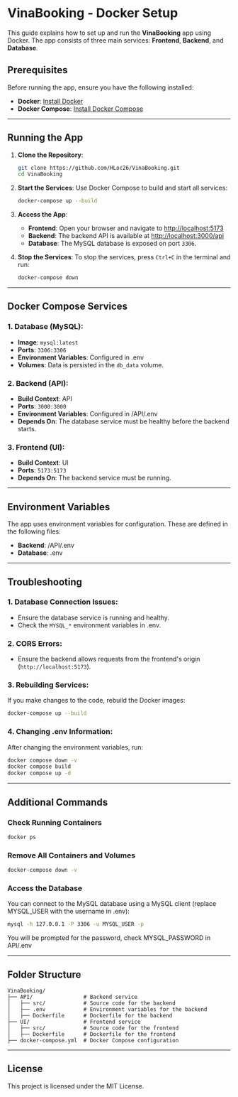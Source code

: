 # VinaBooking - Docker Setup

This guide explains how to set up and run the **VinaBooking** app using Docker. The app consists of three main services: **Frontend**, **Backend**, and **Database**.

## Prerequisites

Before running the app, ensure you have the following installed:

- **Docker**: [Install Docker](https://docs.docker.com/get-docker/)
- **Docker Compose**: [Install Docker Compose](https://docs.docker.com/compose/install/)

---

## Running the App

1. **Clone the Repository**:

    ```bash
    git clone https://github.com/HLoc26/VinaBooking.git
    cd VinaBooking
    ```

2. **Start the Services**:
   Use Docker Compose to build and start all services:

    ```bash
    docker-compose up --build
    ```

3. **Access the App**:

    - **Frontend**: Open your browser and navigate to [http://localhost:5173](http://localhost:5173)
    - **Backend**: The backend API is available at [http://localhost:3000/api](http://localhost:3000/api)
    - **Database**: The MySQL database is exposed on port `3306`.

4. **Stop the Services**:
   To stop the services, press `Ctrl+C` in the terminal and run:
    ```bash
    docker-compose down
    ```

---

## Docker Compose Services

### 1. **Database (MySQL)**:

- **Image**: `mysql:latest`
- **Ports**: `3306:3306`
- **Environment Variables**: Configured in .env
- **Volumes**: Data is persisted in the `db_data` volume.

### 2. **Backend (API)**:

- **Build Context**: API
- **Ports**: `3000:3000`
- **Environment Variables**: Configured in /API/.env
- **Depends On**: The database service must be healthy before the backend starts.

### 3. **Frontend (UI)**:

- **Build Context**: UI
- **Ports**: `5173:5173`
- **Depends On**: The backend service must be running.

---

## Environment Variables

The app uses environment variables for configuration. These are defined in the following files:

- **Backend**: /API/.env
- **Database**: .env

---

## Troubleshooting

### 1. **Database Connection Issues**:

- Ensure the database service is running and healthy.
- Check the `MYSQL_*` environment variables in .env.

### 2. **CORS Errors**:

- Ensure the backend allows requests from the frontend's origin (`http://localhost:5173`).

### 3. **Rebuilding Services**:

If you make changes to the code, rebuild the Docker images:

```bash
docker-compose up --build
```

### 4. **Changing .env Information**:

After changing the environment variables, run:

```bash
docker compose down -v
docker compose build
docker compose up -d
```

---

## Additional Commands

### Check Running Containers

```bash
docker ps
```

### Remove All Containers and Volumes

```bash
docker-compose down -v
```

### Access the Database

You can connect to the MySQL database using a MySQL client (replace MYSQL_USER with the username in .env):

```bash
mysql -h 127.0.0.1 -P 3306 -u MYSQL_USER -p
```

You will be prompted for the password, check MYSQL_PASSWORD in API/.env

---

## Folder Structure

```
VinaBooking/
├── API/                # Backend service
│   ├── src/            # Source code for the backend
│   ├── .env            # Environment variables for the backend
│   ├── Dockerfile      # Dockerfile for the backend
├── UI/                 # Frontend service
│   ├── src/            # Source code for the frontend
│   ├── Dockerfile      # Dockerfile for the frontend
├── docker-compose.yml  # Docker Compose configuration
```

---

## License

This project is licensed under the MIT License.
